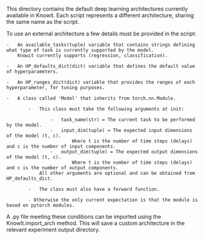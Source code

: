 This directory contains the default deep learning architectures currently available in Knowit.
Each script represents a different architecture, sharing the same name as the script.

To use an external architecture a few details must be provided in the script:

    -   An available_tasks(tuple) variable that contains strings defining what type of task is currently supported by the model.
        Knowit currently supports (regression, classification).

    -   An HP_defaults_dict(dict) variable that defines the default value of hyperparameters.

    -   An HP_ranges_dict(dict) variable that provides the ranges of each hyperparameter, for tuning purposes.

    -   A class called 'Model' that inherits from torch.nn.Module.

            -   This class must take the following arguments at init:

                    -   task_name(str) = The current task to be performed by the model.
                    -   input_dim(tuple) = The expected input dimensions of the model (t, c). 
                            Where t is the number of time steps (delays) and c is the number of input components. 
                    -   output_dim(tuple) = The expected output dimensions of the model (t, c). 
                            Where t is the number of time steps (delays) and c is the number of output components.
                All other arguments are optional and can be obtained from HP_defaults_dict.

            -   The class must also have a forward function.

            - Otherwise the only current expectation is that the module is based on pytorch modules.

A .py file meeting these conditions can be imported using the KnowIt.import_arch method. 
This will save a custom architecture in the relevant experiment output directory.

